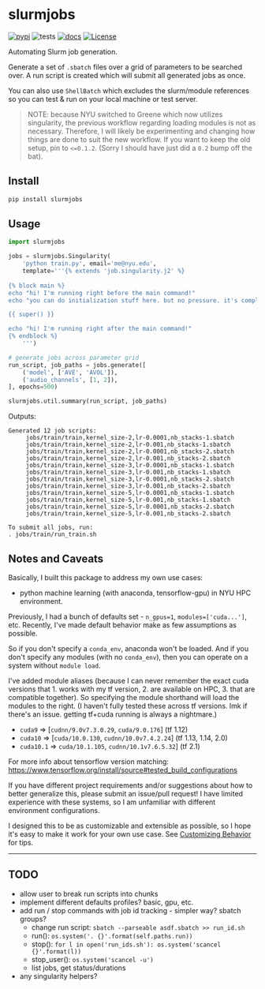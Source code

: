 # slurmjobs

[![pypi](https://badge.fury.io/py/slurmjobs.svg)](https://pypi.python.org/pypi/slurmjobs/)
![tests](https://github.com/beasteers/slurmjobs/actions/workflows/ci.yml/badge.svg)
[![docs](https://readthedocs.org/projects/slurmjobs/badge/?version=latest)](http://slurmjobs.readthedocs.io/?badge=latest)
[![License](https://img.shields.io/pypi/l/slurmjobs.svg)](https://github.com/beasteers/slurmjobs/blob/main/LICENSE.md)


Automating Slurm job generation.

Generate a set of `.sbatch` files over a grid of parameters to be searched over. A run script is created which will submit all generated jobs as once.

You can also use `ShellBatch` which excludes the slurm/module references so you can test & run on your local machine or test server.

> NOTE: because NYU switched to Greene which now utilizes singularity, the previous workflow regarding loading modules is not as necessary. Therefore, I will likely be experimenting and changing how things are done to suit the new workflow. If you want to keep the old setup, pin to `<=0.1.2`. (Sorry I should have just did a `0.2` bump off the bat).

## Install

```bash
pip install slurmjobs
```

## Usage

```python
import slurmjobs

jobs = slurmjobs.Singularity(
    'python train.py', email='me@nyu.edu',
    template='''{% extends 'job.singularity.j2' %}
  
{% block main %}
echo "hi! I'm running right before the main command!"
echo "you can do initialization stuff here. but no pressure. it's completely optional."

{{ super() }}

echo "hi! I'm running right after the main command!"
{% endblock %}
    ''')

# generate jobs across parameter grid
run_script, job_paths = jobs.generate([
    ('model', ['AVE', 'AVOL']),
    ('audio_channels', [1, 2]),
], epochs=500)

slurmjobs.util.summary(run_script, job_paths)
```

Outputs:
```
Generated 12 job scripts:
     jobs/train/train,kernel_size-2,lr-0.0001,nb_stacks-1.sbatch
     jobs/train/train,kernel_size-2,lr-0.001,nb_stacks-1.sbatch
     jobs/train/train,kernel_size-2,lr-0.0001,nb_stacks-2.sbatch
     jobs/train/train,kernel_size-2,lr-0.001,nb_stacks-2.sbatch
     jobs/train/train,kernel_size-3,lr-0.0001,nb_stacks-1.sbatch
     jobs/train/train,kernel_size-3,lr-0.001,nb_stacks-1.sbatch
     jobs/train/train,kernel_size-3,lr-0.0001,nb_stacks-2.sbatch
     jobs/train/train,kernel_size-3,lr-0.001,nb_stacks-2.sbatch
     jobs/train/train,kernel_size-5,lr-0.0001,nb_stacks-1.sbatch
     jobs/train/train,kernel_size-5,lr-0.001,nb_stacks-1.sbatch
     jobs/train/train,kernel_size-5,lr-0.0001,nb_stacks-2.sbatch
     jobs/train/train,kernel_size-5,lr-0.001,nb_stacks-2.sbatch

To submit all jobs, run:
. jobs/train/run_train.sh
```

## Notes and Caveats
Basically, I built this package to address my own use cases:
  - python machine learning (with anaconda, tensorflow-gpu) in NYU HPC environment.

Previously, I had a bunch of defaults set - `n_gpus=1`, `modules=['cuda...']`, etc. Recently, I've made default behavior make as few assumptions as possible.

So if you don't specify a `conda_env`, anaconda won't be loaded. And if you don't specify any modules (with no `conda_env`), then you can operate on a system without `module load`.

I've added module aliases (because I can never remember the exact cuda versions that 1. works with my tf version, 2. are available on HPC, 3. that are compatible together). So specifying the module shorthand will load the modules to the right. (I haven't fully tested these across tf versions. lmk if there's an issue. getting tf+cuda running is always a nightmare.)
 - `cuda9`  => [`cudnn/9.0v7.3.0.29`, `cuda/9.0.176`] (tf 1.12)
 - `cuda10` => [`cuda/10.0.130`, `cudnn/10.0v7.4.2.24`] (tf 1.13, 1.14, 2.0)
 - `cuda10.1` => `cuda/10.1.105`, `cudnn/10.1v7.6.5.32`] (tf 2.1)

For more info about tensorflow version matching: https://www.tensorflow.org/install/source#tested_build_configurations

If you have different project requirements and/or suggestions about how to better generalize this, please submit an issue/pull request! I have limited experience with these systems, so I am unfamiliar with different environment configurations.

I designed this to be as customizable and extensible as possible, so I hope it's easy to make it work for your own use case. See [Customizing Behavior](docs/CUSTOMIZING.md) for tips.

----

## TODO
  - allow user to break run scripts into chunks
  - implement different defaults profiles? basic, gpu, etc.
  - add run / stop commands with job id tracking - simpler way? sbatch groups?
    - change run script: `sbatch --parseable asdf.sbatch >> run_id.sh`
    - run(): `os.system('. {}'.format(self.paths.run))`
    - stop(): `for l in open('run_ids.sh'): os.system('scancel {}'.format(l))`
    - stop_user(): `os.system('scancel -u')`
    - list jobs, get status/durations
  - any singularity helpers?
